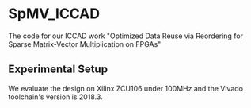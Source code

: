 # SpMV_ICCAD
The code for our ICCAD work "Optimized Data Reuse via Reordering for Sparse Matrix-Vector Multiplication on FPGAs"

## Experimental Setup
We evaluate the design on Xilinx ZCU106 under 100MHz and the Vivado toolchain's version is 2018.3.
